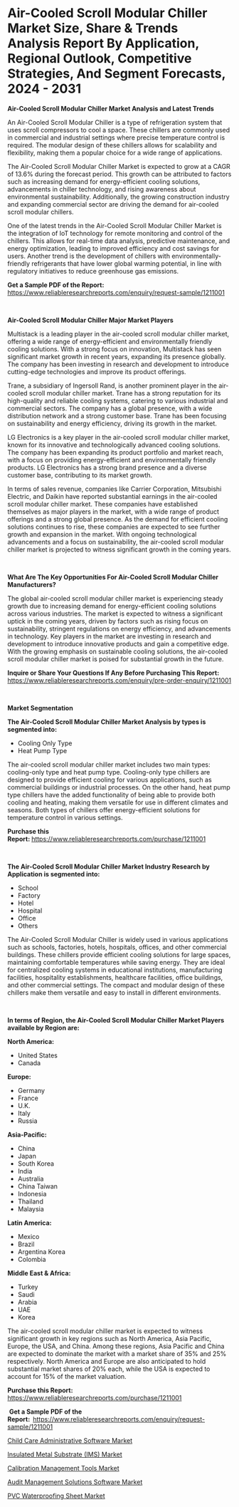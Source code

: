 <p><h1>Air-Cooled Scroll Modular Chiller Market Size, Share & Trends Analysis Report By Application, Regional Outlook, Competitive Strategies, And Segment Forecasts, 2024 - 2031</h1></p><p><strong>Air-Cooled Scroll Modular Chiller Market Analysis and Latest Trends</strong></p>
<p><p>An Air-Cooled Scroll Modular Chiller is a type of refrigeration system that uses scroll compressors to cool a space. These chillers are commonly used in commercial and industrial settings where precise temperature control is required. The modular design of these chillers allows for scalability and flexibility, making them a popular choice for a wide range of applications.</p><p>The Air-Cooled Scroll Modular Chiller Market is expected to grow at a CAGR of 13.6% during the forecast period. This growth can be attributed to factors such as increasing demand for energy-efficient cooling solutions, advancements in chiller technology, and rising awareness about environmental sustainability. Additionally, the growing construction industry and expanding commercial sector are driving the demand for air-cooled scroll modular chillers.</p><p>One of the latest trends in the Air-Cooled Scroll Modular Chiller Market is the integration of IoT technology for remote monitoring and control of the chillers. This allows for real-time data analysis, predictive maintenance, and energy optimization, leading to improved efficiency and cost savings for users. Another trend is the development of chillers with environmentally-friendly refrigerants that have lower global warming potential, in line with regulatory initiatives to reduce greenhouse gas emissions.</p></p>
<p><strong>Get a Sample PDF of the Report:&nbsp;</strong> <a href="https://www.reliableresearchreports.com/enquiry/request-sample/1211001">https://www.reliableresearchreports.com/enquiry/request-sample/1211001</a></p>
<p>&nbsp;</p>
<p><strong>Air-Cooled Scroll Modular Chiller Major Market Players</strong></p>
<p><p>Multistack is a leading player in the air-cooled scroll modular chiller market, offering a wide range of energy-efficient and environmentally friendly cooling solutions. With a strong focus on innovation, Multistack has seen significant market growth in recent years, expanding its presence globally. The company has been investing in research and development to introduce cutting-edge technologies and improve its product offerings.</p><p>Trane, a subsidiary of Ingersoll Rand, is another prominent player in the air-cooled scroll modular chiller market. Trane has a strong reputation for its high-quality and reliable cooling systems, catering to various industrial and commercial sectors. The company has a global presence, with a wide distribution network and a strong customer base. Trane has been focusing on sustainability and energy efficiency, driving its growth in the market.</p><p>LG Electronics is a key player in the air-cooled scroll modular chiller market, known for its innovative and technologically advanced cooling solutions. The company has been expanding its product portfolio and market reach, with a focus on providing energy-efficient and environmentally friendly products. LG Electronics has a strong brand presence and a diverse customer base, contributing to its market growth.</p><p>In terms of sales revenue, companies like Carrier Corporation, Mitsubishi Electric, and Daikin have reported substantial earnings in the air-cooled scroll modular chiller market. These companies have established themselves as major players in the market, with a wide range of product offerings and a strong global presence. As the demand for efficient cooling solutions continues to rise, these companies are expected to see further growth and expansion in the market. With ongoing technological advancements and a focus on sustainability, the air-cooled scroll modular chiller market is projected to witness significant growth in the coming years.</p></p>
<p>&nbsp;</p>
<p><strong>What Are The Key Opportunities For Air-Cooled Scroll Modular Chiller Manufacturers?</strong></p>
<p><p>The global air-cooled scroll modular chiller market is experiencing steady growth due to increasing demand for energy-efficient cooling solutions across various industries. The market is expected to witness a significant uptick in the coming years, driven by factors such as rising focus on sustainability, stringent regulations on energy efficiency, and advancements in technology. Key players in the market are investing in research and development to introduce innovative products and gain a competitive edge. With the growing emphasis on sustainable cooling solutions, the air-cooled scroll modular chiller market is poised for substantial growth in the future.</p></p>
<p><strong>Inquire or Share Your Questions If Any Before Purchasing This Report:</strong> <a href="https://www.reliableresearchreports.com/enquiry/pre-order-enquiry/1211001">https://www.reliableresearchreports.com/enquiry/pre-order-enquiry/1211001</a></p>
<p>&nbsp;</p>
<p><strong>Market Segmentation</strong></p>
<p><strong>The Air-Cooled Scroll Modular Chiller Market Analysis by types is segmented into:</strong></p>
<p><ul><li>Cooling Only Type</li><li>Heat Pump Type</li></ul></p>
<p><p>The air-cooled scroll modular chiller market includes two main types: cooling-only type and heat pump type. Cooling-only type chillers are designed to provide efficient cooling for various applications, such as commercial buildings or industrial processes. On the other hand, heat pump type chillers have the added functionality of being able to provide both cooling and heating, making them versatile for use in different climates and seasons. Both types of chillers offer energy-efficient solutions for temperature control in various settings.</p></p>
<p><strong>Purchase this Report:&nbsp;</strong><a href="https://www.reliableresearchreports.com/purchase/1211001">https://www.reliableresearchreports.com/purchase/1211001</a></p>
<p>&nbsp;</p>
<p><strong>The Air-Cooled Scroll Modular Chiller Market Industry Research by Application is segmented into:</strong></p>
<p><ul><li>School</li><li>Factory</li><li>Hotel</li><li>Hospital</li><li>Office</li><li>Others</li></ul></p>
<p><p>The Air-Cooled Scroll Modular Chiller is widely used in various applications such as schools, factories, hotels, hospitals, offices, and other commercial buildings. These chillers provide efficient cooling solutions for large spaces, maintaining comfortable temperatures while saving energy. They are ideal for centralized cooling systems in educational institutions, manufacturing facilities, hospitality establishments, healthcare facilities, office buildings, and other commercial settings. The compact and modular design of these chillers make them versatile and easy to install in different environments.</p></p>
<p>&nbsp;</p>
<p><strong>In terms of Region, the Air-Cooled Scroll Modular Chiller Market Players available by Region are:</strong></p>
<p>
    <p> <strong> North America: </strong>
        <ul>
            <li>United States</li>
            <li>Canada</li>
        </ul>
        </p> 
    <p> <strong> Europe: </strong>
        <ul>
            <li>Germany</li>
            <li>France</li>
            <li>U.K.</li>
            <li>Italy</li>
            <li>Russia</li>
        </ul>
        </p> 
    <p> <strong> Asia-Pacific: </strong>
        <ul>
            <li>China</li>
            <li>Japan</li>
            <li>South Korea</li>
            <li>India</li>
            <li>Australia</li>
            <li>China Taiwan</li>
            <li>Indonesia</li>
            <li>Thailand</li>
            <li>Malaysia</li>
        </ul>
        </p> 
    <p> <strong> Latin America: </strong>
        <ul>
            <li>Mexico</li>
            <li>Brazil</li>
            <li>Argentina Korea</li>
            <li>Colombia</li>
        </ul>
        </p> 
    <p> <strong> Middle East & Africa: </strong>
        <ul>
            <li>Turkey</li>
            <li>Saudi</li>
            <li>Arabia</li>
            <li>UAE</li>
            <li>Korea</li>
        </ul>
    </p>
    </p>
<p><p>The air-cooled scroll modular chiller market is expected to witness significant growth in key regions such as North America, Asia Pacific, Europe, the USA, and China. Among these regions, Asia Pacific and China are expected to dominate the market with a market share of 35% and 25% respectively. North America and Europe are also anticipated to hold substantial market shares of 20% each, while the USA is expected to account for 15% of the market valuation.</p></p>
<p><strong>Purchase this Report: </strong><a href="https://www.reliableresearchreports.com/purchase/1211001">https://www.reliableresearchreports.com/purchase/1211001</a></p>
<p>&nbsp;<strong>Get a Sample PDF of the Report:&nbsp;&nbsp;</strong><a href="https://www.reliableresearchreports.com/enquiry/request-sample/1211001">https://www.reliableresearchreports.com/enquiry/request-sample/1211001</a></p>
<p><strong></strong></p>
<p><p><a href="https://medium.com/@stevengarcia756/child-care-administrative-software-market-size-reveals-the-best-marketing-channels-in-global-c6b27da120c6">Child Care Administrative Software Market</a></p><p><a href="https://github.com/moyahfrancoestellec51j635wcx/Market-Research-Report-List-1/blob/main/insulated-metal-substrate-ims-market.md">Insulated Metal Substrate (IMS) Market</a></p><p><a href="https://medium.com/@stevengarcia756/calibration-management-tools-nbsp-market-focuses-on-market-share-size-and-projected-forecast-till-0bad08a14f1e">Calibration Management Tools Market</a></p><p><a href="https://medium.com/@stevengarcia756/audit-management-solutions-software-market-size-cagr-trends-2024-2030-c0bfdc9b0cf1">Audit Management Solutions Software Market</a></p><p><a href="https://github.com/suaretopek9/Market-Research-Report-List-1/blob/main/pvc-waterproofing-sheet-market.md">PVC Waterproofing Sheet Market</a></p></p>